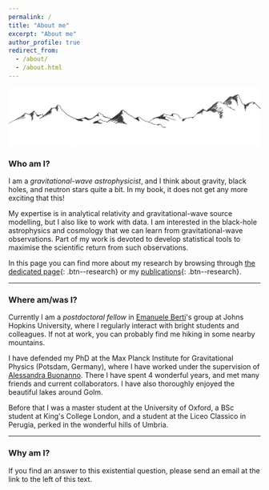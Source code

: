 ```yaml
---
permalink: /
title: "About me"
excerpt: "About me"
author_profile: true
redirect_from: 
  - /about/
  - /about.html
---
```


 

![image info](./pictures/minimal_mountain.png)



### Who am I?

I am a *gravitational-wave astrophysicist*, and I think about gravity, black holes, and neutron stars quite a bit. In my book, it does not get any more exciting that this! 

My expertise is in analytical relativity and gravitational-wave source modelling, but I also like to work with data. I am interested in the black-hole astrophysics and cosmology that we can learn from gravitational-wave observations. Part of my work is devoted to develop statistical tools to maximise the scientific return from such observations.

In this page you can find more about my research by browsing through [the dedicated page](https://aantonelli94.github.io/research/){: .btn--research} or my [publications](https://aantonelli94.github.io/publications/){: .btn--research}.

-------------

### Where am/was I?

Currently I am a *postdoctoral fellow* in [Emanuele Berti](https://pages.jh.edu/eberti2/)'s group at Johns Hopkins University, where I regularly interact with bright students and colleagues. If not at work, you can probably find me hiking in some nearby mountains.

I have defended my PhD at the Max Planck Institute for Gravitational Physics (Potsdam, Germany), where I have worked under the supervision of [Alessandra Buonanno](https://en.wikipedia.org/wiki/Alessandra_Buonanno).
There I have spent 4 wonderful years, and met many friends and current collaborators. I have also thoroughly enjoyed the beautiful lakes around Golm.

Before that I was a master student at the University of Oxford, a BSc student at King's College London, and a student at the Liceo Classico in Perugia, perked in the wonderful hills of Umbria.


-------------

### Why am I?

If you find an answer to this existential question, please send an email at the link to the left of this text.

